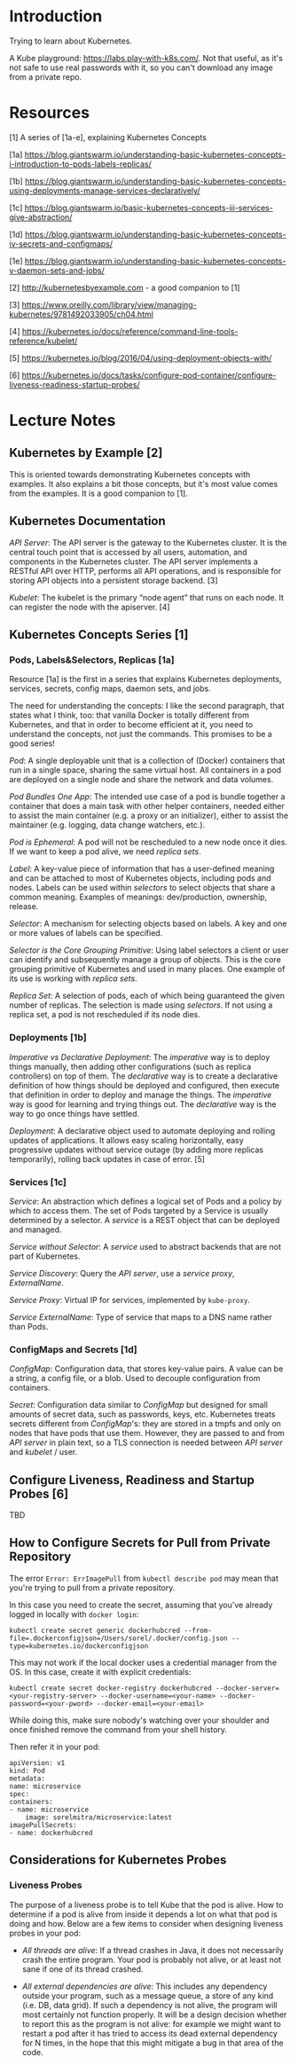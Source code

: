 # Introduction

Trying to learn about Kubernetes.

A Kube playground: https://labs.play-with-k8s.com/. Not that useful, as it's not safe to use real passwords with it, so you can't download any image from a private repo.

# Resources

[1] A series of [1a-e], explaining Kubernetes Concepts

[1a] https://blog.giantswarm.io/understanding-basic-kubernetes-concepts-i-introduction-to-pods-labels-replicas/

[1b] https://blog.giantswarm.io/understanding-basic-kubernetes-concepts-using-deployments-manage-services-declaratively/

[1c] https://blog.giantswarm.io/basic-kubernetes-concepts-iii-services-give-abstraction/

[1d] https://blog.giantswarm.io/understanding-basic-kubernetes-concepts-iv-secrets-and-configmaps/

[1e] https://blog.giantswarm.io/understanding-basic-kubernetes-concepts-v-daemon-sets-and-jobs/

[2] http://kubernetesbyexample.com - a good companion to [1]

[3] https://www.oreilly.com/library/view/managing-kubernetes/9781492033905/ch04.html

[4] https://kubernetes.io/docs/reference/command-line-tools-reference/kubelet/

[5] https://kubernetes.io/blog/2016/04/using-deployment-objects-with/

[6] https://kubernetes.io/docs/tasks/configure-pod-container/configure-liveness-readiness-startup-probes/

# Lecture Notes

## Kubernetes by Example [2]

This is oriented towards demonstrating Kubernetes concepts with examples. It also explains a bit those concepts, but it's most value comes from the examples. It is a good companion to [1].

## Kubernetes Documentation

*API Server*: The API server is the gateway to the Kubernetes cluster. It is the central touch point that is accessed by all users, automation, and components in the Kubernetes cluster. The API server implements a RESTful API over HTTP, performs all API operations, and is responsible for storing API objects into a persistent storage backend. [3]

*Kubelet*: The kubelet is the primary “node agent” that runs on each node. It can register the node with the apiserver. [4]

## Kubernetes Concepts Series [1]

### Pods, Labels&Selectors, Replicas [1a]

Resource [1a] is the first in a series that explains Kubernetes deployments, services, secrets, config maps, daemon sets, and jobs.

The need for understanding the concepts: I like the second paragraph, that states what I think, too: that vanilla Docker is totally different from Kubernetes, and that in order to become efficient at it, you need to understand the concepts, not just the commands. This promises to be a good series!

*Pod*: A single deployable unit that is a collection of (Docker) containers that run in a single space, sharing the same virtual host. All containers in a pod are deployed on a single node and share the network and data volumes.

*Pod Bundles One App*: The intended use case of a pod is bundle together a container that does a main task with other helper containers, needed either to assist the main container (e.g. a proxy or an initializer), either to assist the maintainer (e.g. logging, data change watchers, etc.).

*Pod is Ephemeral*: A pod will not be rescheduled to a new node once it dies. If we want to keep a pod alive, we need _replica sets_.

*Label*: A key-value piece of information that has a user-defined meaning and can be attached to most of Kubernetes objects, including pods and nodes. Labels can be used within _selectors_ to select objects that share a common meaning. Examples of meanings: dev/production, ownership, release.

*Selector*: A mechanism for selecting objects based on labels. A key and one or more values of labels can be specified.

*Selector is the Core Grouping Primitive*: Using label selectors a client or user can identify and subsequently manage a group of objects. This is the core grouping primitive of Kubernetes and used in many places. One example of its use is working with _replica sets_.

*Replica Set*: A selection of pods, each of which being guaranteed the given number of replicas. The selection is made using _selectors_. If not using a replica set, a pod is not rescheduled if its node dies.

### Deployments [1b]

*Imperative vs Declarative Deployment*: The _imperative_ way is to deploy things manually, then adding other configurations (such as replica controllers) on top of them. The _declarative_ way is to create a declarative definition of how things should be deployed and configured, then execute that definition in order to deploy and manage the things. The _imperative_ way is good for learning and trying things out. The _declarative_ way is the way to go once things have settled.

*Deployment*: A declarative object used to automate deploying and rolling updates of applications. It allows easy scaling horizontally, easy progressive updates without service outage (by adding more replicas temporarily), rolling back updates in case of error. [5]

### Services [1c]

*Service*: An abstraction which defines a logical set of Pods and a policy by which to access them. The set of Pods targeted by a Service is usually determined by a selector. A _service_ is a REST object that can be deployed and managed.

*Service without Selector*: A _service_ used to abstract backends that are not part of Kubernetes.

*Service Discovery*: Query the _API server_, use a _service proxy_, _ExternalName_.

*Service Proxy*: Virtual IP for services, implemented by `kube-proxy`.

*Service ExternalName*: Type of service that maps to a DNS name rather than Pods.

### ConfigMaps and Secrets [1d]

*ConfigMap*: Configuration data, that stores key-value pairs. A value can be a string, a config file, or a blob. Used to decouple configuration from containers.

*Secret*: Configuration data similar to _ConfigMap_ but designed for small amounts of secret data, such as passwords, keys, etc. Kubernetes treats secrets different from _ConfigMap_'s: they are stored in a tmpfs and only on nodes that have pods that use them. However, they are passed to and from _API server_ in plain text, so a TLS connection is needed between _API server_ and _kubelet_ / user.

## Configure Liveness, Readiness and Startup Probes [6]

TBD

## How to Configure Secrets for Pull from Private Repository

The error `Error: ErrImagePull` from `kubectl describe pod`  may mean that you're trying to pull from a private repository.

In this case you need to create the secret, assuming that you've already logged in locally with `docker login`:

	kubectl create secret generic dockerhubcred --from-file=.dockerconfigjson=/Users/sorel/.docker/config.json --type=kubernetes.io/dockerconfigjson

This may not work if the local docker uses a credential manager from the OS.
In this case, create it with explicit credentials:

	kubectl create secret docker-registry dockerhubcred --docker-server=<your-registry-server> --docker-username=<your-name> --docker-password=<your-pword> --docker-email=<your-email>

While doing this, make sure nobody's watching over your shoulder and once finished remove the command from your shell history.

Then refer it in your pod:

	apiVersion: v1
	kind: Pod
	metadata:
	name: microservice
	spec:
	containers:
	- name: microservice
		image: sorelmitra/microservice:latest
	imagePullSecrets:
	- name: dockerhubcred

## Considerations for Kubernetes Probes

### Liveness Probes

The purpose of a liveness probe is to tell Kube that the pod is alive. How to determine if a pod is alive from inside it depends a lot on what that pod is doing and how. Below are a few items to consider when designing liveness probes in your pod:

- *All threads are alive*: If a thread crashes in Java, it does not necessarily crash the entire program. Your pod is probably not alive, or at least not sane if one of its thread crashed.

- *All external dependencies are alive*: This includes any dependency outside your program, such as a message queue, a store of any kind (i.e. DB, data grid). If such a dependency is not alive, the program will most certainly not function properly. It will be a design decision whether to report this as the program is not alive: for example we might want to restart a pod after it has tried to access its dead external dependency for N times, in the hope that this might mitigate a bug in that area of the code.

